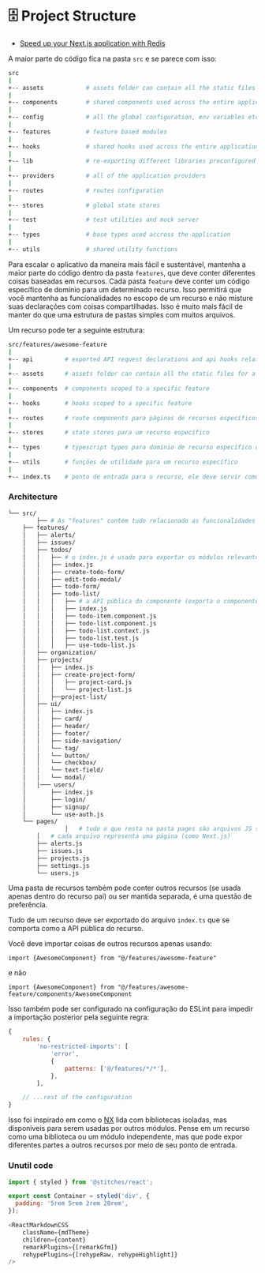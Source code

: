 # 🗄️ Project Structure

- [Speed up your Next.js application with Redis](https://blog.upstash.com/nextjs-caching-with-redis)

A maior parte do código fica na pasta `src` e se parece com isso:

```sh
src
|
+-- assets            # assets folder can contain all the static files such as images, fonts, etc.
|
+-- components        # shared components used across the entire application
|
+-- config            # all the global configuration, env variables etc. get exported from here and used in the app
|
+-- features          # feature based modules
|
+-- hooks             # shared hooks used across the entire application
|
+-- lib               # re-exporting different libraries preconfigured for the application
|
+-- providers         # all of the application providers
|
+-- routes            # routes configuration
|
+-- stores            # global state stores
|
+-- test              # test utilities and mock server
|
+-- types             # base types used accross the application
|
+-- utils             # shared utility functions
```

Para escalar o aplicativo da maneira mais fácil e sustentável, mantenha a maior parte do código dentro da pasta `features`, que deve conter diferentes coisas baseadas em recursos. Cada pasta `feature` deve conter um código específico de domínio para um determinado recurso. Isso permitirá que você mantenha as funcionalidades no escopo de um recurso e não misture suas declarações com coisas compartilhadas. Isso é muito mais fácil de manter do que uma estrutura de pastas simples com muitos arquivos.

Um recurso pode ter a seguinte estrutura:

```sh
src/features/awesome-feature
|
+-- api         # exported API request declarations and api hooks related to a specific feature
|
+-- assets      # assets folder can contain all the static files for a specific feature
|
+-- components  # components scoped to a specific feature
|
+-- hooks       # hooks scoped to a specific feature
|
+-- routes      # route components para páginas de recursos específicos
|
+-- stores      # state stores para um recurso específico
|
+-- types       # typescript types para domínio de recurso específico de TS
|
+-- utils       # funções de utilidade para um recurso específico
|
+-- index.ts    # ponto de entrada para o recurso, ele deve servir como a API pública do recurso fornecido e exporta tudo o que deve ser usado fora do recurso
```

### Architecture

```sh
└── src/
		├── # As "features" contém tudo relacionado as funcionalidades especificamente
    ├── features/
    │   ├── alerts/
    │   ├── issues/
    │   ├── todos/
    │   │   ├── # o index.js é usado para exportar os módulos relevantes, também conhecidos como API pública.
    │   │   ├── index.js
    │   │   ├── create-todo-form/
    │   │   ├── edit-todo-modal/
    │   │   ├── todo-form/
    │   │   ├── todo-list/
    │   │   │   ├── # a API pública do componente (exporta o componente de lista de tarefas e o hook)
    │   │   │   ├── index.js
    │   │   │   ├── todo-item.component.js
    │   │   │   ├── todo-list.component.js
    │   │   │   ├── todo-list.context.js
    │   │   │   ├── todo-list.test.js
    │   │   │   ├── use-todo-list.js
    │   ├── organization/
    │   ├── projects/
    │   │   ├── index.js
    │   │   ├── create-project-form/
    │   │   │   ├── project-card.js
    │   │   │   └── project-list.js
    │   │   ├──project-list/
    │   ├── ui/
    │   │   ├── index.js
    │   │   ├── card/
    │   │   ├── header/
    │   │   ├── footer/
    │   │   ├── side-navigation/
    │   │   └── tag/
    │   │   └── button/
    │   │   └── checkbox/
    │   │   └── text-field/
    │   │   └── modal/
    │   │─── users/
    │       ├── index.js
    │       ├── login/
    │       ├── signup/
    │       └── use-auth.js
    └── pages/
				│   # tudo o que resta na pasta pages são arquivos JS simples
        │   # cada arquivo representa uma página (como Next.js)
        ├── alerts.js
        ├── issues.js
        ├── projects.js
        ├── settings.js
        └── users.js
```

Uma pasta de recursos também pode conter outros recursos (se usada apenas dentro do recurso pai) ou ser mantida separada, é uma questão de preferência.

Tudo de um recurso deve ser exportado do arquivo `index.ts` que se comporta como a API pública do recurso.

Você deve importar coisas de outros recursos apenas usando:

`import {AwesomeComponent} from "@/features/awesome-feature"`

e não

`import {AwesomeComponent} from "@/features/awesome-feature/components/AwesomeComponent`

Isso também pode ser configurado na configuração do ESLint para impedir a importação posterior pela seguinte regra:

```js
{
    rules: {
        'no-restricted-imports': [
            'error',
            {
                patterns: ['@/features/*/*'],
            },
        ],

    // ...rest of the configuration
}
```

Isso foi inspirado em como o [NX](https://nx.dev/) lida com bibliotecas isoladas, mas disponíveis para serem usadas por outros módulos. Pense em um recurso como uma biblioteca ou um módulo independente, mas que pode expor diferentes partes a outros recursos por meio de seu ponto de entrada.


### Unutil code

```javascript
import { styled } from '@stitches/react';

export const Container = styled('div', {
  padding: '5rem 5rem 2rem 20rem',
});
```

```javascript
<ReactMarkdownCSS
	className={mdTheme}
	children={content}
	remarkPlugins={[remarkGfm]}
	rehypePlugins={[rehypeRaw, rehypeHighlight]}
/>
```
